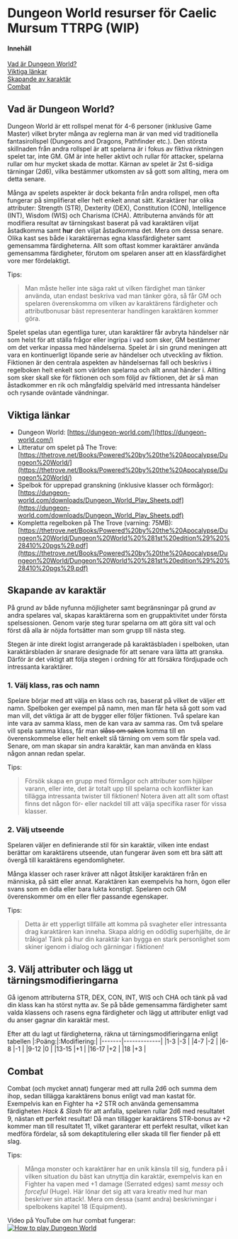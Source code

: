 # Dungeon World resurser för Caelic Mursum TTRPG (WIP)

#### Innehåll
[Vad är Dungeon World?](#vad-%C3%A4r-dungeon-world)  
[Viktiga länkar](#viktiga-l%C3%A4nkar)  
[Skapande av karaktär](#skapande-av-karakt%C3%A4r)  
[Combat](#combat)

## Vad är Dungeon World?

Dungeon World är ett rollspel menat för 4-6 personer (inklusive Game Master) vilket bryter många av reglerna man är van med vid traditionella fantasirollspel (Dungeons and Dragons, Pathfinder etc.). Den största skillnaden från andra rollspel är att spelarna är i fokus av fiktiva riktningen spelet tar, inte GM. GM är inte heller aktivt och rullar för attacker, spelarna rullar om hur mycket skada de mottar. Kärnan av spelet är 2st 6-sidiga tärningar (2d6), vilka bestämmer utkomsten av så gott som allting, mera om detta senare.

Många av spelets aspekter är dock bekanta från andra rollspel, men ofta fungerar på simplifierat eller helt enkelt annat sätt. Karaktärer har olika attributer: Strength (STR), Dexterity (DEX), Constitution (CON), Intelligence (INT), Wisdom (WIS) och Charisma (CHA). Attributerna används för att modifiera resultat av tärningskast baserat på vad karaktären viljat åstadkomma samt **hur** den viljat åstadkomma det. Mera om dessa senare. Olika kast ses både i karaktärernas egna klassfärdigheter samt gemensamma färdigheterna. Allt som oftast kommer karaktärer använda gemensamma färdigheter, förutom om spelaren anser att en klassfärdighet vore mer fördelaktigt.

Tips:
> Man måste heller inte säga rakt ut vilken färdighet man tänker använda, utan endast beskriva vad man tänker göra, så får GM och spelaren överenskomma om vilken av karaktärens färdigheter och attributbonusar bäst representerar handlingen karaktären kommer göra.

Spelet spelas utan egentliga turer, utan karaktärer får avbryta händelser när som helst för att ställa frågor eller ingripa i vad som sker, GM bestämmer om det verkar inpassa med händelserna. Spelet är i sin grund meningen att vara en kontinuerligt löpande serie av händelser och utveckling av fiktion. Fiktionen är den centrala aspekten av händelsernas fall och beskrivs i regelboken helt enkelt som världen spelarna och allt annat händer i. Allting som sker skall ske för fiktionen och som följd av fiktionen, det är så man åstadkommer en rik och mångfaldig spelvärld med intressanta händelser och rysande oväntade vändningar.

## Viktiga länkar

* Dungeon World: [https://dungeon-world.com/](https://dungeon-world.com/)
* Litteratur om spelet på The Trove: [https://thetrove.net/Books/Powered%20by%20the%20Apocalypse/Dungeon%20World/](https://thetrove.net/Books/Powered%20by%20the%20Apocalypse/Dungeon%20World/)
* Spelbok för upprepad granskning (inklusive klasser och förmågor): [https://dungeon-world.com/downloads/Dungeon_World_Play_Sheets.pdf](https://dungeon-world.com/downloads/Dungeon_World_Play_Sheets.pdf)
* Kompletta regelboken på The Trove (varning: 75MB): [https://thetrove.net/Books/Powered%20by%20the%20Apocalypse/Dungeon%20World/Dungeon%20World%20%281st%20edition%29%20%28410%20pgs%29.pdf](https://thetrove.net/Books/Powered%20by%20the%20Apocalypse/Dungeon%20World/Dungeon%20World%20%281st%20edition%29%20%28410%20pgs%29.pdf)

## Skapande av karaktär

På grund av både nyfunna möjligheter samt begränsningar på grund av andra spelares val, skapas karaktärerna som en gruppaktivitet under första spelsessionen. Genom varje steg turar spelarna om att göra sitt val och först då alla är nöjda fortsätter man som grupp till nästa steg.

Stegen är inte direkt logist arrangerade på karaktäsbladen i spelboken, utan karaktärsbladen är snarare designade för att senare vara lätta att granska. Därför är det viktigt att följa stegen i ordning för att försäkra fördjupade och intressanta karaktärer.

### 1. Välj klass, ras och namn

Spelare börjar med att välja en klass och ras, baserat på vilket de väljer ett namn. Spelboken ger exempel på namn, men man får heta så gott som vad man vill, det viktiga är att de bygger eller följer fiktionen. Två spelare kan inte vara av samma klass, men de kan vara av samma ras. Om två spelare vill spela samma klass, får man ~~slåss om saken~~ komma till en överenskommelse eller helt enkelt slå tärning om vem som får spela vad. Senare, om man skapar sin andra karaktär, kan man använda en klass någon annan redan spelar.

Tips:
> Försök skapa en grupp med förmågor och attributer som hjälper varann, eller inte, det är totalt upp till spelarna och konflikter kan tillägga intressanta twister till fiktionen! Notera även att allt som oftast finns det någon för- eller nackdel till att välja specifika raser för vissa klasser.

### 2. Välj utseende

Spelaren väljer en definierande stil för sin karaktär, vilken inte endast berättar om karaktärens utseende, utan fungerar även som ett bra sätt att övergå till karaktärens egendomligheter.

Många klasser och raser kräver att något åtskiljer karaktären från en människa, på sätt eller annat. Karaktären kan exempelvis ha horn, ögon eller svans som en ödla eller bara lukta konstigt. Spelaren och GM överenskommer om en eller fler passande egenskaper.

Tips:
> Detta är ett ypperligt tillfälle att komma på svagheter eller intressanta drag karaktären kan inneha. Skapa aldrig en odödlig superhjälte, de är tråkiga! Tänk på hur din karaktär kan bygga en stark personlighet som skiner igenom i dialog och gärningar i fiktionen! 

## 3. Välj attributer och lägg ut tärningsmodifieringarna

Gå igenom attributerna STR, DEX, CON, INT, WIS och CHA och tänk på vad din klass kan ha störst nytta av. Se på både gemensamma färdigheter samt valda klassens och rasens egna färdigheter och lägg ut attributer enligt vad du anser gagnar din karaktär mest.

Efter att du lagt ut färdigheterna, räkna ut tärningsmodifieringarna enligt tabellen
|:Poäng:|:Modifiering:|
|-------|-------------|
|1-3    |-3           |
|4-7    |-2           |
|6-8    |-1           |
|9-12   |0            |
|13-15  |+1           |
|16-17  |+2           |
|18     |+3           |


## Combat

Combat (och mycket annat) fungerar med att rulla 2d6 och summa dem ihop, sedan tillägga karaktärens bonus enligt vad man kastat för. Exempelvis kan en Fighter ha +2 STR och använda gemensamma färdigheten *Hack & Slash* för att anfalla, spelaren rullar 2d6 med resultatet 9, nästan ett perfekt resultat! Då man tillägger karaktärens STR-bonus av +2 kommer man till resultatet 11, vilket garanterar ett perfekt resultat, vilket kan medföra fördelar, så som dekaptitulering eller skada till fler fiender på ett slag.

Tips:
> Många monster och karaktärer har en unik känsla till sig, fundera på i vilken situation du bäst kan utnyttja din karaktär, exempelvis kan en Fighter ha vapen med +1 damage (Serrated edges) samt *messy* och *forceful* (Huge). Här lönar det sig att vara kreativ med hur man beskriver sin attack!. Mera om dessa (samt andra) beskrivningar i spelbokens kapitel 18 (Equipment).

Video på YouTube om hur combat fungerar:  
[![How to play Dungeon World](https://img.youtube.com/vi/vZA54LQ9oMM/0.jpg)](https://www.youtube.com/watch?v=vZA54LQ9oMM)

